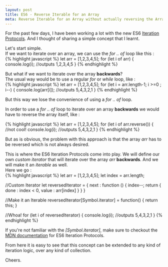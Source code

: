 ```yaml
---
layout: post
title: ES6 - Reverse Iterable for an Array
meta: Reverse Iterable for an Array without actually reversing the Array
---
```

For the past few days, I have been working a lot with the new ES6 [Iteration Protocols](https://developer.mozilla.org/en/docs/Web/JavaScript/Reference/Iteration_protocols). And I thought of sharing a simple concept that I learnt.

Let's start simple.  
If we want to iterate over an array, we can use the *for .. of* loop like this :  
{% highlight javascript %}
let arr = [1,2,3,4,5];
for (let i of arr) {
    console.log(i); //outputs 1,2,3,4,5
}
{% endhighlight %}

But what if we want to iterate over the array **backwards**?  
The usual way would be to use a regular *for* or *while* loop, like :  
{% highlight javascript %}
let arr = [1,2,3,4,5];
for (let i = arr.length-1; i >=0 ; i--) {
    console.log(arr[i]); //outputs 5,4,3,2,1
}
{% endhighlight %}

But this way we lose the convenience of using a *for .. of* loop.  

In order to use a *for .. of* loop to iterate over an array **backwards** we would have to reverse the array itself, like :

{% highlight javascript %}
let arr = [1,2,3,4,5];
for (let i of arr.reverse()) { //not cool!
    console.log(i); //outputs 5,4,3,2,1
}
{% endhighlight %}

But as is obvious, the problem with this approach is that the array *arr* has to be reversed which is not always desired.  


This is where the ES6 Iteration Protocols come into play. We will define our own *custom iterator* that will iterate over the array *arr* **backwards**. And we will make it an *iterable* as well.  
Here we go :  
{% highlight javascript %}
let arr = [1,2,3,4,5];
let index = arr.length;

//Custom Iterator
let reversedIterator = {
    next : function () {
        index--;
        return {
            done : index < 0,
            value : arr[index]
        }
    }
}

//Make it an Iterable
reversedIterator[Symbol.iterator] = function() {
  return this;
}

//Whoa!
for (let i of reversedIterator) {
    console.log(i); //outputs 5,4,3,2,1
}
{% endhighlight %}

If you're not familiar with the *[Symbol.iterator]*, make sure to checkout the [MDN documentation](https://developer.mozilla.org/en/docs/Web/JavaScript/Reference/Iteration_protocols) for ES6 Iteration Protocols.


From here it is easy to see that this concept can be extended to any kind of iteration logic, over any kind of collection.

Cheers.
